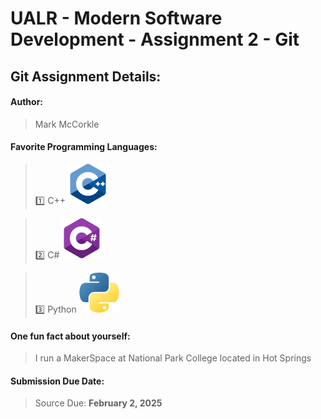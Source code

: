 # UALR - Modern Software Development - Assignment 2 - Git

## Git Assignment Details:

#### Author:

> Mark McCorkle

#### Favorite Programming Languages:

> :one: C++ [<img src="C++.png">](https://cplusplus.com/)

> :two: C# [<img src="Csharp.png">](https://learn.microsoft.com/en-us/dotnet/csharp/)

> :three: Python [<img src="Python.png">](https://www.python.org/)

#### One fun fact about yourself:

> I run a MakerSpace at National Park College located in Hot Springs

#### Submission Due Date:

> Source Due: **February 2, 2025**
